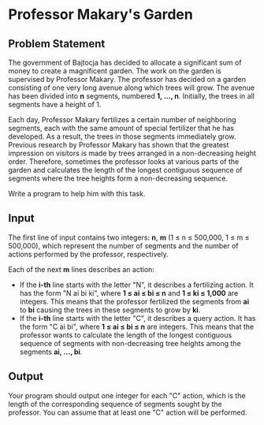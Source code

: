 # **Professor Makary's Garden**

## **Problem Statement**

The government of Bajtocja has decided to allocate a significant sum of money to create a magnificent garden. The work on the garden is supervised by Professor Makary. The professor has decided on a garden consisting of one very long avenue along which trees will grow. The avenue has been divided into **n** segments, numbered **1, ..., n**. Initially, the trees in all segments have a height of 1. 

Each day, Professor Makary fertilizes a certain number of neighboring segments, each with the same amount of special fertilizer that he has developed. As a result, the trees in those segments immediately grow. Previous research by Professor Makary has shown that the greatest impression on visitors is made by trees arranged in a non-decreasing height order. Therefore, sometimes the professor looks at various parts of the garden and calculates the length of the longest contiguous sequence of segments where the tree heights form a non-decreasing sequence.

Write a program to help him with this task.

## **Input**

The first line of input contains two integers: **n**, **m** (1 ≤ n ≤ 500,000, 1 ≤ m ≤ 500,000), which represent the number of segments and the number of actions performed by the professor, respectively.

Each of the next **m** lines describes an action:
- If the **i-th** line starts with the letter "N", it describes a fertilizing action. It has the form "N ai bi ki", where **1 ≤ ai ≤ bi ≤ n** and **1 ≤ ki ≤ 1,000** are integers. This means that the professor fertilized the segments from **ai** to **bi** causing the trees in these segments to grow by **ki**.
- If the **i-th** line starts with the letter "C", it describes a query action. It has the form "C ai bi", where **1 ≤ ai ≤ bi ≤ n** are integers. This means that the professor wants to calculate the length of the longest contiguous sequence of segments with non-decreasing tree heights among the segments **ai, ..., bi**.

## **Output**

Your program should output one integer for each "C" action, which is the length of the corresponding sequence of segments sought by the professor. You can assume that at least one "C" action will be performed.

